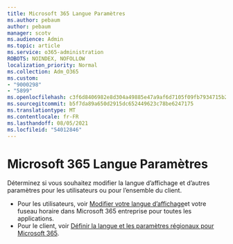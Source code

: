 ```yaml
---
title: Microsoft 365 Langue Paramètres
ms.author: pebaum
author: pebaum
manager: scotv
ms.audience: Admin
ms.topic: article
ms.service: o365-administration
ROBOTS: NOINDEX, NOFOLLOW
localization_priority: Normal
ms.collection: Adm_O365
ms.custom:
- "9000298"
- "5899"
ms.openlocfilehash: c3f6d8406982e8d304a49885e47a9af6d7105f09fb7934715b29777069d52726
ms.sourcegitcommit: b5f7da89a650d2915dc652449623c78be6247175
ms.translationtype: MT
ms.contentlocale: fr-FR
ms.lasthandoff: 08/05/2021
ms.locfileid: "54012846"
---
```

# <a name="microsoft-365-language-settings"></a>Microsoft 365 Langue Paramètres

Déterminez si vous souhaitez modifier la langue d’affichage et d’autres paramètres pour les utilisateurs ou pour l’ensemble du client.

- Pour les utilisateurs, voir [Modifier votre langue d’affichage](https://support.microsoft.com/office/6f238bff-5252-441e-b32b-655d5d85d15b)et votre fuseau horaire dans Microsoft 365 entreprise pour toutes les applications.
- Pour le client, voir [Définir la langue et les paramètres régionaux pour Microsoft 365](https://docs.microsoft.com/office365/troubleshoot/access-management/set-language-and-region).

